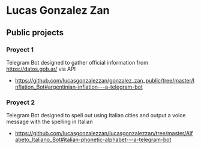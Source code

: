 # Lucas Gonzalez Zan
## Public projects


### Proyect 1
Telegram Bot designed to gather official information from https://datos.gob.ar/ via API
- https://github.com/lucasgonzalezzan/gonzalez_zan_public/tree/master/Inflation_Bot#argentinian-inflation---a-telegram-bot

### Proyect 2
Telegram Bot designed to spell out using Italian cities and output a voice message with the spelling in Italian
- https://github.com/lucasgonzalezzan/lucasgonzalezzan/tree/master/Alfabeto_Italiano_Bot#italian-phonetic-alphabet---a-telegram-bot